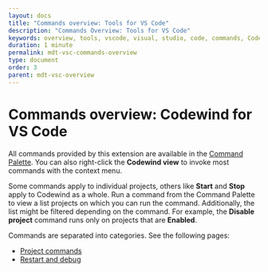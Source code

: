```yaml
---
layout: docs
title: "Commands overview: Tools for VS Code"
description: "Commands Overview: Tools for VS Code"
keywords: overview, tools, vscode, visual, studio, code, commands, Codewind for VS Code commands overview, connection commands, project commands, restart, debug
duration: 1 minute
permalink: mdt-vsc-commands-overview
type: document
order: 3
parent: mdt-vsc-overview
---
```


# Commands overview: Codewind for VS Code

All commands provided by this extension are available in the [Command Palette](https://code.visualstudio.com/docs/getstarted/userinterface#_command-palette). You can also right-click the **Codewind view** to invoke most commands with the context menu. 

Some commands apply to individual projects, others like **Start** and **Stop** apply to Codewind as a whole. Run a command from the Command Palette to view a list projects on which you can run the command. Additionally, the list might be filtered depending on the command. For example, the **Disable project** command runs only on projects that are **Enabled**.

Commands are separated into categories. See the following pages:
- [Project commands](mdt-vsc-commands-project)
- [Restart and debug](mdt-vsc-commands-restart-and-debug)
